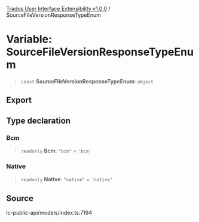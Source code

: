 [Trados User Interface Extensibility v1.0.0](../wiki/globals) / SourceFileVersionResponseTypeEnum

# Variable: SourceFileVersionResponseTypeEnum

> `const` **SourceFileVersionResponseTypeEnum**: `object`

## Export

## Type declaration

### Bcm

> `readonly` **Bcm**: `"bcm"` = `'bcm'`

### Native

> `readonly` **Native**: `"native"` = `'native'`

## Source

lc-public-api/models/index.ts:7194
